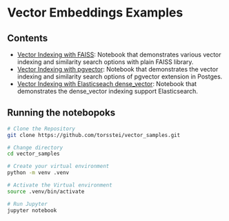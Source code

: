 # Vector Embeddings Examples

## Contents

 - [Vector Indexing with FAISS](elastic_tests.ipynb): Notebook that demonstrates various vector indexing and similarity search options with plain FAISS library.
 - [Vector Indexing with pgvector](pgvector_tests.ipynb): Notebook that demonstrates the vector indexing and similarity search options of pgvector extension in Postges.
 - [Vector Indexing with Elasticseach dense_vector](elastic_tests.ipynb): Notebook that demonstrates the dense_vector indexing support Elasticsearch.
 
## Running the notebopoks

```bash
# Clone the Repository
git clone https://github.com/torsstei/vector_samples.git

# Change directory
cd vector_samples

# Create your virtual environment
python -m venv .venv

# Activate the Virtual environment
source .venv/bin/activate

# Run Jupyter
jupyter notebook

```

